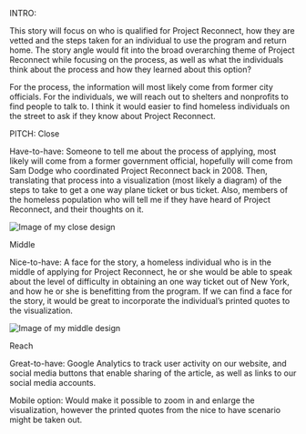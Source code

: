 INTRO:

This story will focus on who is qualified for Project Reconnect, how they are vetted and the steps taken for an individual to use the program and return home. The story angle would fit into the broad overarching theme of Project Reconnect while focusing on the process, as well as what the individuals think about the process and how they learned about this option? 

For the process, the information will most likely come from former city officials. For the individuals, we will reach out to shelters and nonprofits to find people to talk to. I think it would easier to find homeless individuals on the street to ask if they know about Project Reconnect.

PITCH:
Close

Have-to-have: Someone to tell me about the process of applying, most likely will come from a former government official, hopefully will come from Sam Dodge who coordinated Project Reconnect back in 2008. Then, translating that process into a visualization (most likely a diagram) of the steps to take to get a one way plane ticket or bus ticket. Also, members of the homeless population who will tell me if they have heard of Project Reconnect, and their thoughts on it. 

![Image of my close design](https://raw.githubusercontent.com/DataVisualizationCUJ/ProjectReconnect/master/Process_Emilie/images/Process_Emilie_close.png?token=AKKvN0c48yDXdI3VlIG18iqs1rm_O9Jeks5VLwWhwA%3D%3D)

Middle

Nice-to-have: A face for the story, a homeless individual who is in the middle of applying for Project Reconnect, he or she would be able to speak about the level of difficulty in obtaining an one way ticket out of New York, and how he or she is benefitting from the program. If we can find a face for the story, it would be great to incorporate the individual’s printed quotes to the visualization.

![Image of my middle design](https://raw.githubusercontent.com/DataVisualizationCUJ/ProjectReconnect/master/Process_Emilie/images/Process_Emilie_middle.png?token=AKKvNzedwHUac5t7RVEP14SLVJXYjQqgks5VLwW-wA%3D%3D)

Reach

Great-to-have: Google Analytics to track user activity on our website, and social media buttons that enable sharing of the article, as well as links to our social media accounts.

Mobile option: Would make it possible to zoom in and enlarge the visualization, however the printed quotes from the nice to have scenario might be taken out.

